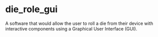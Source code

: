 # die_role_gui
 A software that would allow the user to roll a die from their device with interactive components using a Graphical User Interface (GUI).

